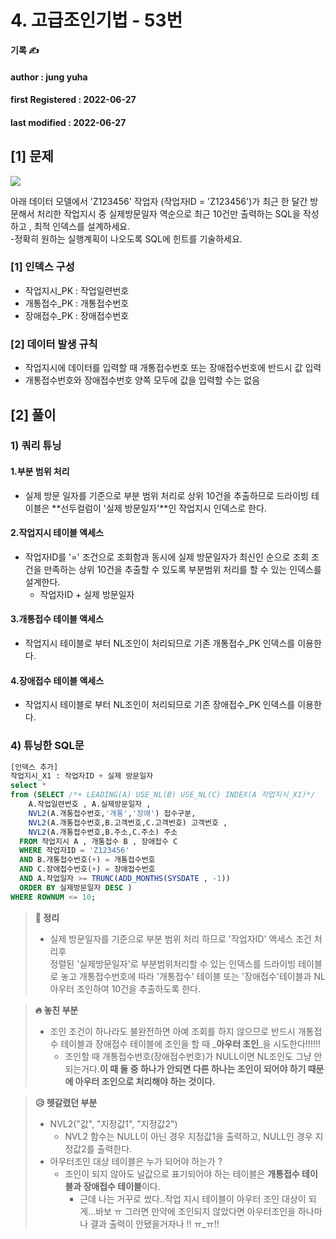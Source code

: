 # 4. 고급조인기법 - 53번

**기록 ✍️**

#### author : jung yuha

#### **first Registered : 2022-06-27**

#### last modified : **2022-06-27**

## \[1] 문제



![](https://velog.velcdn.com/images/yooha9621/post/a30cc8ac-bcbf-49ba-b279-0013d9450f80/image.png)

아래 데이터 모델에서 'Z123456' 작업자 (작업자ID = 'Z123456')가 최근 한 달간 방문해서 처리한 작업지시 중 실제방문일자 역순으로 최근 10건만 출력하는 SQL을 작성하고 , 최적 인덱스를 설계하세요.\
\-정확히 원하는 실행계획이 나오도록 SQL에 힌트를 기술하세요.

### \[1] 인덱스 구성 <a href="#1" id="1"></a>

* 작업지시\_PK : 작업일련번호
* 개통접수\_PK : 개통접수번호
* 장애접수\_PK : 장애접수번호

### \[2] 데이터 발생 규칙 <a href="#2" id="2"></a>

* 작업지시에 데이터를 입력할 때 개통접수번호 또는 장애접수번호에 반드시 값 입력
* 개통접수번호와 장애접수번호 양쪽 모두에 값을 입력할 수는 없음

## \[2] 풀이

### 1) 쿼리 튜닝 <a href="#1" id="1"></a>

#### 1.부분 범위 처리 <a href="#1" id="1"></a>

* 실제 방문 일자를 기준으로 부분 범위 처리로 상위 10건을 추출하므로 드라이빙 테이블은 **선두컬럼이 '실제 방문일자'**인 작업지시 인덱스로 한다.

#### 2.작업지시 테이블 액세스 <a href="#2" id="2"></a>

* 작업자ID를 '=' 조건으로 조회함과 동시에 실제 방문일자가 최신인 순으로 조회 조건을 만족하는 상위 10건을 추출할 수 있도록 부분범위 처리를 할 수 있는 인덱스를 설계한다.
  * 작업자ID + 실제 방문일자

#### 3.개통접수 테이블 액세스 <a href="#3" id="3"></a>

* 작업지시 테이블로 부터 NL조인이 처리되므로 기존 개통접수\_PK 인덱스를 이용한다.

#### 4.장애접수 테이블 액세스 <a href="#4" id="4"></a>

* 작업지시 테이블로 부터 NL조인이 처리되므로 기존 장애접수\_PK 인덱스를 이용한다.

### 4) 튜닝한 SQL문 <a href="#4-sql" id="4-sql"></a>

```sql
[인덱스 추가]
작업지시_X1 : 작업자ID + 실제 방문일자
select *
from (SELECT /*+ LEADING(A) USE_NL(B) USE_NL(C) INDEX(A 작업지시_X1)*/ 
	A.작업일련번호 , A.실제방문일자 ,
    NVL2(A.개통접수번호,'개통','장애') 접수구분,
    NVL2(A.개통접수번호,B.고객번호,C.고객번호) 고객번호 ,
    NVL2(A.개통접수번호,B.주소,C.주소) 주소
  FROM 작업지시 A , 개통접수 B , 장애접수 C
  WHERE 작업자ID = 'Z123456'
  AND B.개통접수번호(+) = 개통접수번호
  AND C.장애접수번호(+) = 장애접수번호
  AND A.작업일자 >= TRUNC(ADD_MONTHS(SYSDATE , -1))
  ORDER BY 실제방문일자 DESC ) 
WHERE ROWNUM <= 10;
```

> **🍎 정리**
>
> * 실제 방문일자를 기준으로 부분 범위 처리 하므로 '작업자ID' 액세스 조건 처리후\
>   정렬된 '실제방문일자'로 부분범위처리할 수 있는 인덱스를 드라이빙 테이블로 놓고 개통접수번호에 따라 '개통접수' 테이블 또는 '장애접수'테이블과 NL 아우터 조인하여 10건을 추출하도록 한다.

> **🔥 놓친 부분**
>
> * 조인 조건이 하나라도 불완전하면 아예 조회를 하지 않으므로 반드시 개통접수 테이블과 장애접수 테이블에 조인을 할 때 _**아우터 조인**_을 시도한다!!!!!!
>   * 조인할 때 개통접수번호(장애접수번호)가 NULL이면 NL조인도 그냥 안되는거다.**이 때 둘 중 하나가 안되면 다른 하나는 조인이 되어야 하기 때문에 아우터 조인으로 처리해야 하는 것이다.**

> **😥 헷갈렸던 부분**
>
> * NVL2("값", "지정값1", "지정값2")
>   * NVL2 함수는 NULL이 아닌 경우 지정값1을 출력하고, NULL인 경우 지정값2를 출력한다.
> * 아우터조인 대상 테이블은 누가 되어야 하는가 ?
>   * 조인이 되지 않아도 널값으로 표기되어야 하는 테이블은 **개통접수 테이블과 장애접수 테이블**이다.
>     * 근데 나는 거꾸로 썼다..작업 지시 테이블이 아우터 조인 대상이 되게...바보 ㅠ 그러면 만약에 조인되지 않았다면 아우터조인을 하나마나 결과 출력이 안됐을거자나 !! ㅠ\_ㅠ!!
